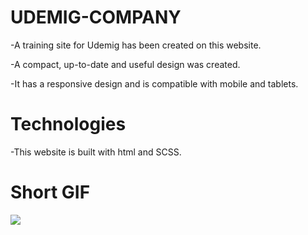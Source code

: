 # UDEMIG-COMPANY
-A training site for Udemig has been created on this website.

-A compact, up-to-date and useful design was created.

-It has a responsive design and is compatible with mobile and tablets.

# Technologies
 -This website is built with html and SCSS.
 
 # Short GIF
 ![](ekrankaydi.gif)
